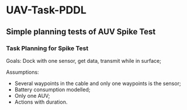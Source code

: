 # UAV-Task-PDDL
## Simple planning tests of AUV Spike Test

### Task Planning for Spike Test

Goals: Dock with one sensor, get data, transmit while in surface;

Assumptions:
- Several waypoints in the cable and only one waypoints is the sensor;
- Battery consumption modelled;
- Only one AUV;
- Actions with duration.
